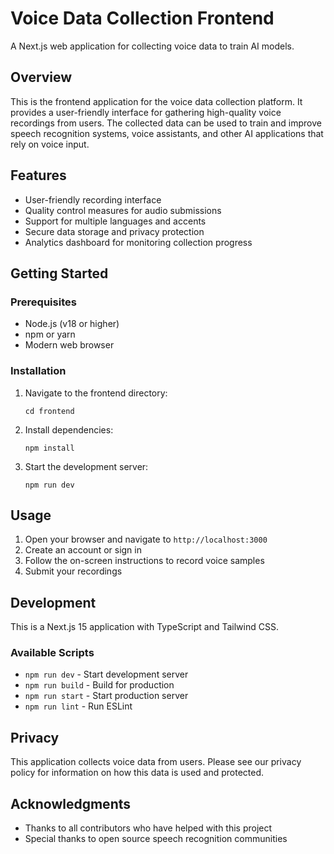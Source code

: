 # Voice Data Collection Frontend

A Next.js web application for collecting voice data to train AI models.

## Overview

This is the frontend application for the voice data collection platform. It provides a user-friendly interface for gathering high-quality voice recordings from users. The collected data can be used to train and improve speech recognition systems, voice assistants, and other AI applications that rely on voice input.

## Features

- User-friendly recording interface
- Quality control measures for audio submissions
- Support for multiple languages and accents
- Secure data storage and privacy protection
- Analytics dashboard for monitoring collection progress

## Getting Started

### Prerequisites

- Node.js (v18 or higher)
- npm or yarn
- Modern web browser

### Installation

1. Navigate to the frontend directory:
    ```
    cd frontend
    ```

2. Install dependencies:
    ```
    npm install
    ```

3. Start the development server:
    ```
    npm run dev
    ```

## Usage

1. Open your browser and navigate to `http://localhost:3000`
2. Create an account or sign in
3. Follow the on-screen instructions to record voice samples
4. Submit your recordings

## Development

This is a Next.js 15 application with TypeScript and Tailwind CSS.

### Available Scripts

- `npm run dev` - Start development server
- `npm run build` - Build for production
- `npm run start` - Start production server
- `npm run lint` - Run ESLint

## Privacy

This application collects voice data from users. Please see our privacy policy for information on how this data is used and protected.

## Acknowledgments

- Thanks to all contributors who have helped with this project
- Special thanks to open source speech recognition communities